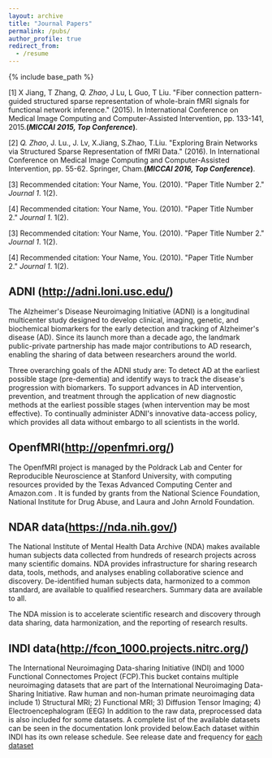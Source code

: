 ```yaml
---
layout: archive
title: "Journal Papers"
permalink: /pubs/
author_profile: true
redirect_from:
  - /resume
---
```


{% include base_path %}

[1] X Jiang, T Zhang, <i>Q. Zhao</i>, J Lu, L Guo, T Liu. "Fiber connection pattern-guided structured sparse representation of whole-brain fMRI signals for functional network inference." (2015). In International Conference on Medical Image Computing and Computer-Assisted Intervention, pp. 133-141, 2015.<b>(<i>MICCAI 2015, Top Conference</i>)</b>.

[2] <i>Q. Zhao</i>, J. Lu., J. Lv, X.Jiang, S.Zhao, T.Liu. "Exploring Brain Networks via Structured Sparse Representation of fMRI Data." (2016). In International Conference on Medical Image Computing and Computer-Assisted Intervention, pp. 55-62. Springer, Cham.<b>(<i>MICCAI 2016, Top Conference</i>)</b>.

[3] Recommended citation: Your Name, You. (2010). "Paper Title Number 2." <i>Journal 1</i>. 1(2).

[4] Recommended citation: Your Name, You. (2010). "Paper Title Number 2." <i>Journal 1</i>. 1(2).

[3] Recommended citation: Your Name, You. (2010). "Paper Title Number 2." <i>Journal 1</i>. 1(2).

[4] Recommended citation: Your Name, You. (2010). "Paper Title Number 2." <i>Journal 1</i>. 1(2).

## ADNI (http://adni.loni.usc.edu/)

The Alzheimer's Disease Neuroimaging Initiative (ADNI) is a longitudinal multicenter study designed to develop clinical, imaging, genetic, and biochemical biomarkers for the early detection and tracking of Alzheimer's disease (AD). Since its launch more than a decade ago, the landmark public-private partnership has made major contributions to AD research, enabling the sharing of data between researchers around the world.

Three overarching goals of the ADNI study are:
To detect AD at the earliest possible stage (pre-dementia) and identify ways to track the disease's progression with biomarkers.
To support advances in AD intervention, prevention, and treatment through the application of new diagnostic methods at the earliest possible stages (when intervention may be most effective).
To continually administer ADNI's innovative data-access policy, which provides all data without embargo to all scientists in the world.

## OpenfMRI(http://openfmri.org/)

The OpenfMRI project is managed by the Poldrack Lab and Center for Reproducible Neuroscience at Stanford University, with computing resources provided by the Texas Advanced Computing Center and Amazon.com . It is funded by grants from the National Science Foundation, National Institute for Drug Abuse, and Laura and John Arnold Foundation.

## NDAR data(https://nda.nih.gov/)

The National Institute of Mental Health Data Archive (NDA) makes available human subjects data collected from hundreds of research projects across many scientific domains. NDA provides infrastructure for sharing research data, tools, methods, and analyses enabling collaborative science and discovery. De-identified human subjects data, harmonized to a common standard, are available to qualified researchers.  Summary data are available to all.

The NDA mission is to accelerate scientific research and discovery through data sharing, data harmonization, and the reporting of research results.

## INDI data(http://fcon_1000.projects.nitrc.org/)

The International Neuroimaging Data-sharing Initiative (INDI) and 1000 Functional Connectomes Project (FCP).This bucket contains multiple neuroimaging datasets that are part of the International Neuroimaging Data-Sharing Initiative. Raw human and non-human primate neuroimaging data include 1) Structural MRI; 2) Functional MRI; 3) Diffusion Tensor Imaging; 4) Electroencephalogram (EEG) In addition to the raw data, preprocessed data is also included for some datasets. A complete list of the available datasets can be seen in the documentation lonk provided below.Each dataset within INDI has its own release schedule. See release date and frequency for [each dataset](http://fcon_1000.projects.nitrc.org/indi/IndiPro.html)

